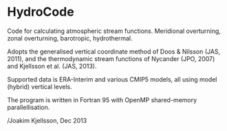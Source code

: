 HydroCode
=========

Code for calculating atmospheric stream functions. 
Meridional overturning, zonal overturning, barotropic, hydrothermal. 

Adopts the generalised vertical coordinate method of Doos & Nilsson (JAS, 2011), and the thermodynamic stream functions of Nycander (JPO, 2007) and Kjellsson et al. (JAS, 2013). 

Supported data is ERA-Interim and various CMIP5 models, all using model (hybrid) vertical levels.

The program is written in Fortran 95 with OpenMP shared-memory parallellisation. 

/Joakim Kjellsson, Dec 2013
